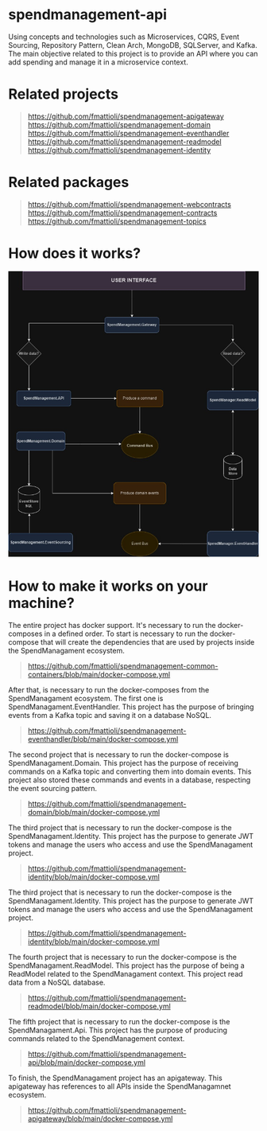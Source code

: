 # spendmanagement-api
Using concepts and technologies such as Microservices, CQRS, Event Sourcing, Repository Pattern, Clean Arch, MongoDB, SQLServer, and Kafka. The main objective related to this project is to provide an API where you can add spending and manage it in a microservice context.

# Related projects
> https://github.com/fmattioli/spendmanagement-apigateway <br/>
> https://github.com/fmattioli/spendmanagement-domain <br/>
> https://github.com/fmattioli/spendmanagement-eventhandler <br/>
> https://github.com/fmattioli/spendmanagement-readmodel <br/>
> https://github.com/fmattioli/spendmanagement-identity <br/>


# Related packages
> https://github.com/fmattioli/spendmanagement-webcontracts
> https://github.com/fmattioli/spendmanagement-contracts <br/>
> https://github.com/fmattioli/spendmanagement-topics

# How does it works?
![Alt text](src/SpendManagementDiagramFlow.jpg?raw=true "Title")

# How to make it works on your machine?
The entire project has docker support.
It's necessary to run the docker-composes in a defined order.
To start is necessary to run the docker-compose that will create the dependencies that are used by projects inside the SpendManagament ecosystem.
> https://github.com/fmattioli/spendmanagement-common-containers/blob/main/docker-compose.yml

After that, is necessary to run the docker-composes from the SpendManagament ecosystem.
The first one is SpendManagament.EventHandler. This project has the purpose of bringing events from a Kafka topic and saving it on a database NoSQL.
> https://github.com/fmattioli/spendmanagement-eventhandler/blob/main/docker-compose.yml

The second project that is necessary to run the docker-compose is SpendManagament.Domain. This project has the purpose of receiving commands on a Kafka topic and converting them into domain events. 
This project also stored these commands and events in a database, respecting the event sourcing pattern.
> https://github.com/fmattioli/spendmanagement-domain/blob/main/docker-compose.yml

The third project that is necessary to run the docker-compose is the SpendManagament.Identity. This project has the purpose to generate JWT tokens and manage the users who access and use the SpendManagament project.
>https://github.com/fmattioli/spendmanagement-identity/blob/main/docker-compose.yml

The third project that is necessary to run the docker-compose is the SpendManagament.Identity. This project has the purpose to generate JWT tokens and manage the users who access and use the SpendManagament project.
> https://github.com/fmattioli/spendmanagement-identity/blob/main/docker-compose.yml

The fourth project that is necessary to run the docker-compose is the SpendManagament.ReadModel. This project has the purpose of being a ReadModel related to the SpendManagament context.
This project read data from a NoSQL database. 
> https://github.com/fmattioli/spendmanagement-readmodel/blob/main/docker-compose.yml

The fifth project that is necessary to run the docker-compose is the SpendManagament.Api. This project has the purpose of producing commands related to the SpendManagement context.
> https://github.com/fmattioli/spendmanagement-api/blob/main/docker-compose.yml

To finish, the SpendManagament project has an apigateway. This apigateway has references to all APIs inside the SpendManagamnet ecosystem. 
> https://github.com/fmattioli/spendmanagement-apigateway/blob/main/docker-compose.yml

